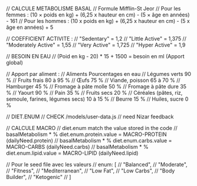 // CALCULE METABOLISME BASAL
// Formule Mifflin-St Jeor
// Pour les femmes : (10 × poids en kg) + (6,25 x hauteur en cm) - (5 × âge en années) - 161
// Pour les hommes : (10 x poids en kg) + (6,25 x hauteur en cm) - (5 x âge en années) + 5

// COEFFICIENT ACTIVITE :
// "Sedentary" = 1,2
// "Little Active" = 1,375
// "Moderately Active" = 1,55
// "Very Active" = 1,725
// "Hyper Active" = 1,9

// BESOIN EN EAU
// (Poid en kg - 20) * 15 + 1500 = besoin en ml (Apport global)

// Apport par aliment :
// Aliments	Pourcentages en eau
// Légumes verts	90 %
// Fruits frais	80 à 95 %
// Œufs	75 %
// Viande, poisson	65 à 70 %
// Hamburger	45 %
// Fromage à pâte molle	50 %
// Fromage à pâte dure	35 %
// Yaourt	90 %
// Pain	35 %
// Fruits secs	20 %
// Céréales (pâtes, riz, semoule, farines, légumes secs)	10 à 15 %
// Beurre	15 %
// Huiles, sucre	0 %

// DIET.ENUM
// CHECK /models/user-data.js // need Nizar feedback

// CALCULE MACRO
// diet.enum match the value stored in the code
// basalMetabolism * % diet.enum.protein.value = MACRO-PROTEIN (dailyNeed.protein)
// basalMetabolism * % diet.enum.carbs.value = MACRO-CARBS (dailyNeed.carbs)
// basalMetabolism * % diet.enum.lipid.value = MACRO-LIPID (dailyNeed.lipid)

// Pour le seed file avec les valeurs
// enum: [
//   "Balanced",
//   "Moderate",
//   "Fitness",
//   "Mediterranean",
//   "Low Fat",
//   "Low Carbs",
//   "Body Builder",
//   "Ketogenic"
// ]